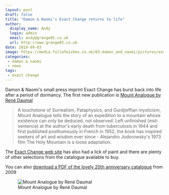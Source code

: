 ```yaml
---
layout: post
draft: false
title: "Damon & Naomi's Exact Change returns to life"
author:
  display_name: Andy
  login: admin
  email: andy@grange85.co.uk
  url: http://www.grange85.co.uk
date: 2019-09-03
image: https://media.fullofwishes.co.uk/03-damon_and_naomi/pictures/exact-change-mount-analogue.jpg
categories:
 - damon & naomi
 - news
tags:
 - exact change
---
```

Damon & Naomi's small press imprint Exact Change has burst back into life after a period of dormancy. The first new publication is <a href="https://exactchange.com/books/mount-analogue">Mount Analogue by René Daumal</a>

> A touchstone of Surrealism, Pataphysics, and Gurdjieffian mysticism, Mount Analogue tells the story of an expedition to a mountain whose existence can only be deduced, not observed. Left unfinished (mid-sentence) at the author's early death from tuberculosis in 1944 and first published posthumously in French in 1952, the book has inspired seekers of art and wisdom ever since - Alejandro Jodorowsky's 1973 film The Holy Mountain is a loose adaptation.

The <a href="https://exactchange.com/">Exact Change web site</a> has also had a lick of paint and there are plenty of other selections from the catalogue available to buy.

You can also <a href="https://exactchange.com/about">download a PDF of the lovely 20th anniversary catalogue</a> from 2009

<figure class="caption aligncenter"><img src="https://media.fullofwishes.co.uk/03-damon_and_naomi/pictures/exact-change-mount-analogue.jpg" alt="Mount Analogue by René Daumal" /><figcaption class="caption-text">Mount Analogue by René Daumal</figcaption></figure>
